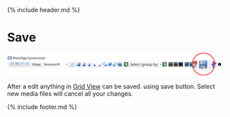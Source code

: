 {% include header.md %}

# Save

![Save](../toolstrip/toolstrip-save.png)

After a edit anything in [Grid View](../gridview) can be saved. using save button. 
Select new media files will cancel all your changes.

{% include footer.md %}
